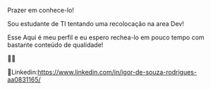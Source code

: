 Prazer em conhece-lo!

Sou estudante de TI tentando uma recolocação na area Dev!

Esse Aqui é meu perfil e eu espero rechea-lo em pouco tempo com bastante conteúdo de qualidade! 

👋👋


💼Linkedin:https://www.linkedin.com/in/igor-de-souza-rodrigues-aa0831165/
